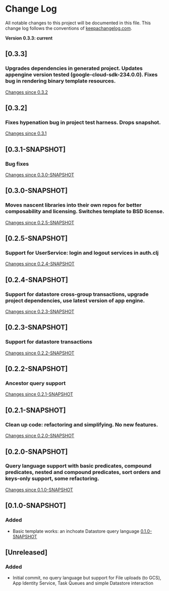 # Change Log

All notable changes to this project will be documented in this file. This change log follows the conventions of [keepachangelog.com](http://keepachangelog.com/).

**Version 0.3.3: current**

## [0.3.3]
### Upgrades dependencies in generated project. Updates appengine version tested (google-cloud-sdk-234.0.0). Fixes bug in rendering binary template resources.
[Changes since 0.3.2](https://github.com/nickbauman/cljgae-template/compare/0.3.2...0.3.3)

## [0.3.2]
### Fixes hypenation bug in project test harness. Drops snapshot.
[Changes since 0.3.1](https://github.com/nickbauman/cljgae-template/compare/0.3.1-SNAPSHOT...0.3.2)

## [0.3.1-SNAPSHOT]
### Bug fixes
[Changes since 0.3.0-SNAPSHOT](https://github.com/nickbauman/cljgae-template/compare/0.3.0-SNAPSHOT...0.3.1-SNAPSHOT)

## [0.3.0-SNAPSHOT]
### Moves nascent libraries into their own repos for better composability and licensing. Switches template to BSD license.
[Changes since 0.2.5-SNAPSHOT](https://github.com/nickbauman/cljgae-template/compare/0.2.5-SNAPSHOT...0.3.0-SNAPSHOT)

## [0.2.5-SNAPSHOT]
### Support for UserService: login and logout services in auth.clj
[Changes since 0.2.4-SNAPSHOT](https://github.com/nickbauman/cljgae-template/compare/0.2.4-SNAPSHOT...0.2.5-SNAPSHOT)

## [0.2.4-SNAPSHOT]
### Support for datastore cross-group transactions, upgrade project dependencies, use latest version of app engine.
[Changes since 0.2.3-SNAPSHOT](https://github.com/nickbauman/cljgae-template/compare/0.2.3-SNAPSHOT...0.2.4-SNAPSHOT)

## [0.2.3-SNAPSHOT]
### Support for datastore transactions
[Changes since 0.2.2-SNAPSHOT](https://github.com/nickbauman/cljgae-template/compare/0.2.2-SNAPSHOT...0.2.3-SNAPSHOT)

## [0.2.2-SNAPSHOT]
### Ancestor query support
[Changes since 0.2.1-SNAPSHOT](https://github.com/nickbauman/cljgae-template/compare/0.2.1-SNAPSHOT...0.2.2-SNAPSHOT)

## [0.2.1-SNAPSHOT]
### Clean up code: refactoring and simplifying. No new features.
[Changes since 0.2.0-SNAPSHOT](https://github.com/nickbauman/cljgae-template/compare/0.2.0-SNAPSHOT...0.2.1-SNAPSHOT)

## [0.2.0-SNAPSHOT]
### Query language support with basic predicates, compound predicates, nested and compound predicates, sort orders and keys-only support, some refactoring.
[Changes since 0.1.0-SNAPSHOT](https://github.com/nickbauman/cljgae-template/compare/0.1.0-SNAPSHOT...0.2.0-SNAPSHOT)

## [0.1.0-SNAPSHOT]
### Added
- Basic template works: an inchoate Datastore query language
[0.1.0-SNAPSHOT](https://github.com/nickbauman/cljgae-template/compare/e0d2fdd2c378dd4b2491b6653be2db0c1e175deb...0.1.0-SNAPSHOT)

## [Unreleased]
### Added
- Initial commit, no query language but support for File uploads (to GCS), App Identity Service, Task Queues and simple Datastore interaction
